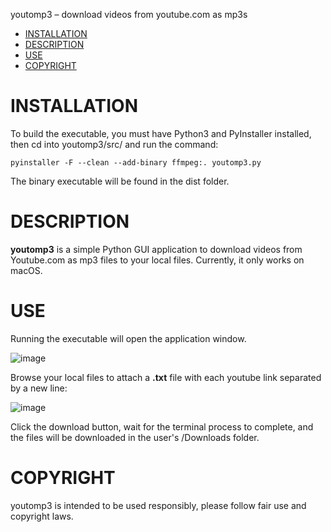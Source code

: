 youtomp3 – download videos from youtube.com as mp3s

- [INSTALLATION](#installation)
- [DESCRIPTION](#description)
- [USE](#use)
- [COPYRIGHT](#copyright)

# INSTALLATION

To build the executable, you must have Python3 and PyInstaller installed, then cd into youtomp3/src/ and run the command:

```
pyinstaller -F --clean --add-binary ffmpeg:. youtomp3.py
```

The binary executable will be found in the dist folder.

# DESCRIPTION

**youtomp3** is a simple Python GUI application to download videos from Youtube.com as mp3 files to your local files. Currently, it only works on macOS.

# USE

Running the executable will open the application window.

![image](https://user-images.githubusercontent.com/53024905/189504450-3ac53345-7f2b-40d6-9612-43b33ddd1e4a.png)

Browse your local files to attach a **.txt** file with each youtube link separated by a new line:

![image](https://user-images.githubusercontent.com/53024905/189504536-571ee2b0-9f99-4ef1-8923-224b291cc2a7.png)

Click the download button, wait for the terminal process to complete, and the files will be downloaded in the user's /Downloads folder.

# COPYRIGHT

youtomp3 is intended to be used responsibly, please follow fair use and copyright laws.

